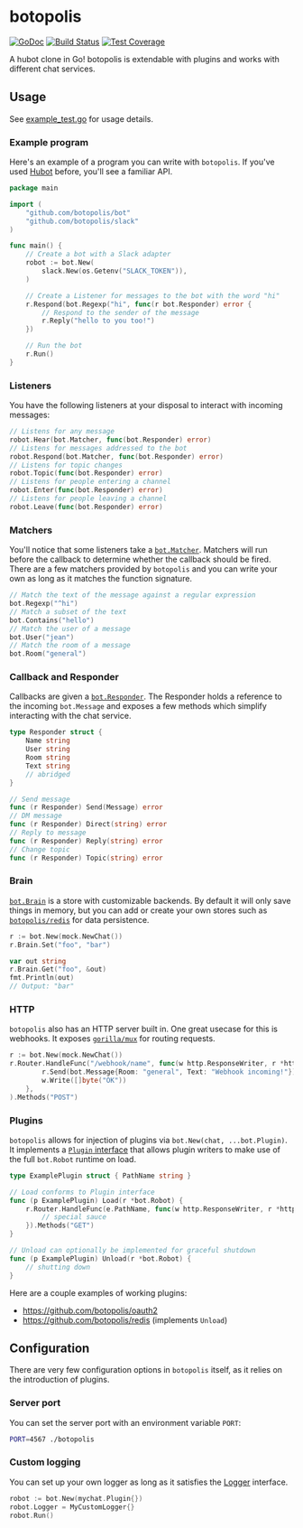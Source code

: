 # botopolis

[![GoDoc](https://godoc.org/github.com/botopolis/bot?status.svg)](https://godoc.org/github.com/botopolis/bot) [![Build Status](https://travis-ci.org/botopolis/bot.svg?branch=master)](https://travis-ci.org/botopolis/bot) [![Test Coverage](https://api.codeclimate.com/v1/badges/b7acc61121363e7405a3/test_coverage)](https://codeclimate.com/github/botopolis/bot/test_coverage)

A hubot clone in Go! botopolis is extendable with plugins and works with different
chat services.

## Usage

See [example_test.go](./example_test.go) for usage details.

### Example program

Here's an example of a program you can write with `botopolis`. If you've used
[Hubot](https://github.com/hubotio/hubot) before, you'll see a familiar API.

```go
package main

import (
	"github.com/botopolis/bot"
	"github.com/botopolis/slack"
)

func main() {
	// Create a bot with a Slack adapter
	robot := bot.New(
		slack.New(os.Getenv("SLACK_TOKEN")),
	)

	// Create a Listener for messages to the bot with the word "hi"
	r.Respond(bot.Regexp("hi", func(r bot.Responder) error {
		// Respond to the sender of the message
		r.Reply("hello to you too!")
	})

	// Run the bot
	r.Run()
}
```

### Listeners

You have the following listeners at your disposal to interact with incoming
messages:

```go
// Listens for any message
robot.Hear(bot.Matcher, func(bot.Responder) error)
// Listens for messages addressed to the bot
robot.Respond(bot.Matcher, func(bot.Responder) error)
// Listens for topic changes
robot.Topic(func(bot.Responder) error)
// Listens for people entering a channel
robot.Enter(func(bot.Responder) error)
// Listens for people leaving a channel
robot.Leave(func(bot.Responder) error)
```

### Matchers

You'll notice that some listeners take a
[`bot.Matcher`](https://godoc.org/github.com/botopolis/bot#Matcher). Matchers
will run before the callback to determine whether the callback should be fired.
There are a few matchers provided by `botopolis` and you can write your own as
long as it matches the function signature.

```go
// Match the text of the message against a regular expression
bot.Regexp("^hi")
// Match a subset of the text
bot.Contains("hello")
// Match the user of a message
bot.User("jean")
// Match the room of a message
bot.Room("general")
```

### Callback and Responder

Callbacks are given a
[`bot.Responder`](https://godoc.org/github.com/botopolis/bot#Responder<Paste>).
The Responder holds a reference to the incoming `bot.Message` and exposes a few
methods which simplify interacting with the chat service.

```go
type Responder struct {
	Name string
	User string
	Room string
	Text string
	// abridged
}

// Send message
func (r Responder) Send(Message) error
// DM message
func (r Responder) Direct(string) error
// Reply to message
func (r Responder) Reply(string) error
// Change topic
func (r Responder) Topic(string) error
```

### Brain

[`bot.Brain`](https://godoc.org/github.com/botopolis/bot#Brain) is a store with
customizable backends. By default it will only save things in memory, but you
can add or create your own stores such as
[`botopolis/redis`](https://github.com/botopolis/redis) for data persistence.

```go
r := bot.New(mock.NewChat())
r.Brain.Set("foo", "bar")

var out string
r.Brain.Get("foo", &out)
fmt.Println(out)
// Output: "bar"
```

### HTTP

`botopolis` also has an HTTP server built in. One great usecase for this is
webhooks. It exposes [`gorilla/mux`](https://github.com/gorilla/mux) for routing
requests.

```go
r := bot.New(mock.NewChat())
r.Router.HandleFunc("/webhook/name", func(w http.ResponseWriter, r *http.Request) {
		r.Send(bot.Message{Room: "general", Text: "Webhook incoming!"})
		w.Write([]byte("OK"))
	},
).Methods("POST")
```

### Plugins

`botopolis` allows for injection of plugins via `bot.New(chat, ...bot.Plugin)`.
It implements a [`Plugin` interface](https://godoc.org/github.com/botopolis/bot#Plugin)
that allows plugin writers to make use of the full `bot.Robot` runtime on load.

```go
type ExamplePlugin struct { PathName string }

// Load conforms to Plugin interface
func (p ExamplePlugin) Load(r *bot.Robot) {
	r.Router.HandleFunc(e.PathName, func(w http.ResponseWriter, r *http.Request) {
		// special sauce
	}).Methods("GET")
}

// Unload can optionally be implemented for graceful shutdown
func (p ExamplePlugin) Unload(r *bot.Robot) {
	// shutting down
}
```

Here are a couple examples of working plugins:

- https://github.com/botopolis/oauth2
- https://github.com/botopolis/redis (implements `Unload`)


## Configuration

There are very few configuration options in `botopolis` itself, as it relies on
the introduction of plugins.

### Server port

You can set the server port with an environment variable `PORT`:

```sh
PORT=4567 ./botopolis
```

### Custom logging

You can set up your own logger as long as it satisfies the
[Logger](https://godoc.org/github.com/botopolis/bot#Logger) interface.

```go
robot := bot.New(mychat.Plugin{})
robot.Logger = MyCustomLogger{}
robot.Run()
```
